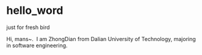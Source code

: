 # hello_word
just for fresh bird


Hi, mans~.  I am ZhongDian from Dalian University of Technology, majoring in software engineering. 
